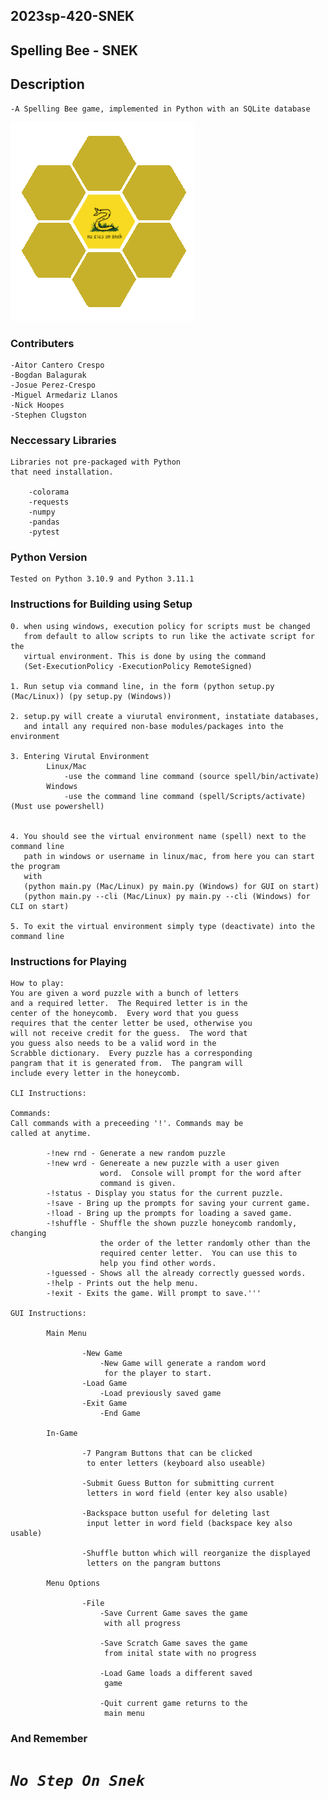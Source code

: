 
## 2023sp-420-SNEK
## Spelling Bee - SNEK

## Description

    -A Spelling Bee game, implemented in Python with an SQLite database


![Screenshot](img/SNEKTransperent.png)

### Contributers

    -Aitor Cantero Crespo
    -Bogdan Balagurak
    -Josue Perez-Crespo
    -Miguel Armedariz Llanos
    -Nick Hoopes
    -Stephen Clugston

### Neccessary Libraries

    Libraries not pre-packaged with Python
    that need installation.

        -colorama
        -requests
        -numpy
        -pandas
        -pytest

### Python Version

    Tested on Python 3.10.9 and Python 3.11.1


### Instructions for Building using Setup

    0. when using windows, execution policy for scripts must be changed
       from default to allow scripts to run like the activate script for the
       virtual environment. This is done by using the command 
       (Set-ExecutionPolicy -ExecutionPolicy RemoteSigned)

    1. Run setup via command line, in the form (python setup.py (Mac/Linux)) (py setup.py (Windows))

    2. setup.py will create a viurutal environment, instatiate databases,
       and intall any required non-base modules/packages into the environment

    3. Entering Virutal Environment
            Linux/Mac
                -use the command line command (source spell/bin/activate)
            Windows
                -use the command line command (spell/Scripts/activate) (Must use powershell)
                

    4. You should see the virtual environment name (spell) next to the command line 
       path in windows or username in linux/mac, from here you can start the program
       with 
       (python main.py (Mac/Linux) py main.py (Windows) for GUI on start)
       (python main.py --cli (Mac/Linux) py main.py --cli (Windows) for CLI on start)
    
    5. To exit the virtual environment simply type (deactivate) into the command line


### Instructions for Playing

    How to play:
    You are given a word puzzle with a bunch of letters
    and a required letter.  The Required letter is in the
    center of the honeycomb.  Every word that you guess
    requires that the center letter be used, otherwise you
    will not receive credit for the guess.  The word that
    you guess also needs to be a valid word in the
    Scrabble dictionary.  Every puzzle has a corresponding
    pangram that it is generated from.  The pangram will
    include every letter in the honeycomb.

    CLI Instructions:

    Commands:
    Call commands with a preceeding '!'. Commands may be
    called at anytime.

            -!new rnd - Generate a new random puzzle
            -!new wrd - Genereate a new puzzle with a user given
                        word.  Console will prompt for the word after
                        command is given.
            -!status - Display you status for the current puzzle.
            -!save - Bring up the prompts for saving your current game.
            -!load - Bring up the prompts for loading a saved game.
            -!shuffle - Shuffle the shown puzzle honeycomb randomly, changing
                        the order of the letter randomly other than the 
                        required center letter.  You can use this to
                        help you find other words.
            -!guessed - Shows all the already correctly guessed words.
            -!help - Prints out the help menu.
            -!exit - Exits the game. Will prompt to save.'''

    GUI Instructions:

            Main Menu

                    -New Game
                        -New Game will generate a random word
                         for the player to start.
                    -Load Game
                        -Load previously saved game
                    -Exit Game
                        -End Game

            In-Game

                    -7 Pangram Buttons that can be clicked
                     to enter letters (keyboard also useable)
                    
                    -Submit Guess Button for submitting current
                     letters in word field (enter key also usable)

                    -Backspace button useful for deleting last
                     input letter in word field (backspace key also usable)

                    -Shuffle button which will reorganize the displayed 
                     letters on the pangram buttons

            Menu Options

                    -File
                        -Save Current Game saves the game
                         with all progress

                        -Save Scratch Game saves the game
                         from inital state with no progress

                        -Load Game loads a different saved
                         game

                        -Quit current game returns to the 
                         main menu



### And Remember
    
#  ***`No Step On Snek`*** 

        


